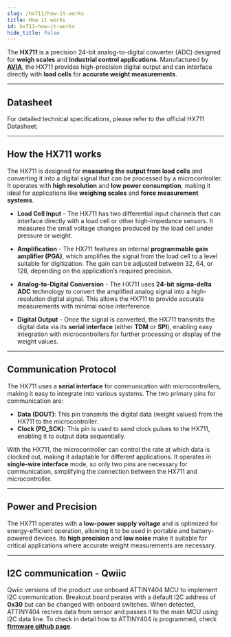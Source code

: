 ```yaml
---
slug: /hx711/how-it-works  
title: How it works  
id: hx711-how-it-works  
hide_title: False  
---
```


The **HX711** is a precision 24-bit analog-to-digital converter (ADC) designed for **weigh scales** and **industrial control applications**. Manufactured by [**AVIA**](http://en.aviaic.com/detail/730856.html), the HX711 provides high-precision digital output and can interface directly with **load cells** for **accurate weight measurements**.

<CenteredImage src="/img/hx711/standard_onboard.png" alt="HX711 Standard Board" caption="HX711 Regular Board" width="500px" />

<CenteredImage src="/img/hx711/easyc_onboard.png" alt="HX711 Standard Board" caption="HX711 Qwiic (easyC) Board" width="500px" />

---

## Datasheet

For detailed technical specifications, please refer to the official HX711 Datasheet:  

<QuickLink  
  title="HX711 Datasheet"  
  description="Complete technical documentation for the HX711 module"  
  url="https://soldered.com/productdata/2022/03/Soldered_hx711_datasheet.pdf"  
/>  

---

## How the HX711 works

The HX711 is designed for **measuring the output from load cells** and converting it into a digital signal that can be processed by a microcontroller. It operates with **high resolution** and **low power consumption**, making it ideal for applications like **weighing scales** and **force measurement systems**.

- **Load Cell Input** - The HX711 has two differential input channels that can interface directly with a load cell or other high-impedance sensors. It measures the small voltage changes produced by the load cell under pressure or weight.

- **Amplification** - The HX711 features an internal **programmable gain amplifier (PGA)**, which amplifies the signal from the load cell to a level suitable for digitization. The gain can be adjusted between 32, 64, or 128, depending on the application’s required precision.

- **Analog-to-Digital Conversion** - The HX711 uses **24-bit** **sigma-delta ADC** technology to convert the amplified analog signal into a high-resolution digital signal. This allows the HX711 to provide accurate measurements with minimal noise interference.

- **Digital Output** - Once the signal is converted, the HX711 transmits the digital data via its **serial interface** (either **TDM** or **SPI**), enabling easy integration with microcontrollers for further processing or display of the weight values.

---

## Communication Protocol

The HX711 uses a **serial interface** for communication with microcontrollers, making it easy to integrate into various systems. The two primary pins for communication are:

- **Data (DOUT)**: This pin transmits the digital data (weight values) from the HX711 to the microcontroller.  
- **Clock (PD_SCK)**: This pin is used to send clock pulses to the HX711, enabling it to output data sequentially.

With the HX711, the microcontroller can control the rate at which data is clocked out, making it adaptable for different applications. It operates in **single-wire interface** mode, so only two pins are necessary for communication, simplifying the connection between the HX711 and microcontroller.

---

## Power and Precision

The HX711 operates with a **low-power supply voltage** and is optimized for energy-efficient operation, allowing it to be used in portable and battery-powered devices. Its **high precision** and **low noise** make it suitable for critical applications where accurate weight measurements are necessary.

---

## I2C communication - Qwiic

Qwiic versions of the product use onboard ATTINY404 MCU to implement I2C communication. Breakout board perates with a default I2C address of **0x30**  but can be changed with onboard switches. When detected, ATTINY404 recives data from sensor and passes it to the main MCU using I2C data line. To check in detail how to ATTINY404 is programmed, check [**firmware github page**](https://github.com/SolderedElectronics/Soldered-Hall-Effect-Sensor-Arduino-Library/tree/dev/extras/attiny_firmware).


